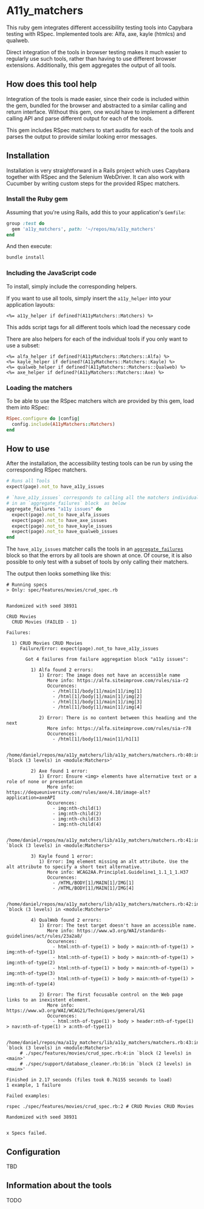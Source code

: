 # A11y_matchers

This ruby gem integrates different accessibility testing tools into Capybara testing with RSpec. 
Implemented tools are: Alfa, axe, kayle (htmlcs) and qualweb.

Direct integration of the tools in browser testing makes it much easier to regularly use such tools, rather than having to use different browser extensions. 
Additionally, this gem aggregates the output of all tools.

## How does this tool help
Integration of the tools is made easier, since their code is included within the gem, bundled for the browser and abstracted to a similar calling and return interface.
Without this gem, one would have to implement a different calling API and parse different output for each of the tools.

This gem includes RSpec matchers to start audits for each of the tools and parses the output to provide similar looking error messages.

## Installation
Installation is very straightforward in a Rails project which uses Capybara together with RSpec and the Selenium WebDriver.
It can also work with Cucumber by writing custom steps for the provided RSpec matchers.

### Install the Ruby gem
Assuming that you're using Rails, add this to your application's `Gemfile`:
```ruby
group :test do
  gem 'a11y_matchers', path: '~/repos/ma/a11y_matchers'
end
```
And then execute:
```bash
bundle install
```

### Including the JavaScript code
To install, simply include the corresponding helpers. 

If you want to use all tools, simply insert the `a11y_helper` into your application layouts:
```erb
<%= a11y_helper if defined?(A11yMatchers::Matchers) %>
```
This adds script tags for all different tools which load the necessary code

There are also helpers for each of the individual tools if you only want to use a subset:
```erb
<%= alfa_helper if defined?(A11yMatchers::Matchers::Alfa) %>
<%= kayle_helper if defined?(A11yMatchers::Matchers::Kayle) %>
<%= qualweb_helper if defined?(A11yMatchers::Matchers::Qualweb) %>
<%= axe_helper if defined?(A11yMatchers::Matchers::Axe) %>
```

### Loading the matchers
To be able to use the RSpec matchers witch are provided by this gem, load them  into RSpec:
```ruby
RSpec.configure do |config|
  config.include(A11yMatchers::Matchers)
end
```

## How to use
After the installation, the accessibility testing tools can be run by using the corresponding RSpec matchers.

```ruby
# Runs all Tools
expect(page).not_to have_a11y_issues

# `have_a11y_issues` corresponds to calling all the matchers individually 
# in an `aggregate_failures` block  as below
aggregate_failures "a11y issues" do
  expect(page).not_to have_alfa_issues
  expect(page).not_to have_axe_issues
  expect(page).not_to have_kayle_issues
  expect(page).not_to have_qualweb_issues
end
```
The `have_a11y_issues` matcher calls the tools in an [`aggregate_failures`](https://rspec.info/features/3-12/rspec-core/expectation-framework-integration/aggregating-failures/) block so that the errors by all tools are shown at once.
Of course, it is also possible to only test with a subset of tools by only calling their matchers.

The output then looks something like this:
```
# Running specs
> Only: spec/features/movies/crud_spec.rb


Randomized with seed 38931

CRUD Movies
  CRUD Movies (FAILED - 1)

Failures:

  1) CRUD Movies CRUD Movies
     Failure/Error: expect(page).not_to have_a11y_issues

       Got 4 failures from failure aggregation block "a11y issues":

         1) Alfa found 2 errors:
            1) Error: The image does not have an accessible name
               More info: https://alfa.siteimprove.com/rules/sia-r2
               Occurences:
                 - /html[1]/body[1]/main[1]/img[1]
                 - /html[1]/body[1]/main[1]/img[2]
                 - /html[1]/body[1]/main[1]/img[3]
                 - /html[1]/body[1]/main[1]/img[4]

            2) Error: There is no content between this heading and the next
               More info: https://alfa.siteimprove.com/rules/sia-r78
               Occurences:
                 - /html[1]/body[1]/main[1]/h1[1]

            /home/daniel/repos/ma/a11y_matchers/lib/a11y_matchers/matchers.rb:40:in `block (3 levels) in <module:Matchers>'

         2) Axe found 1 error:
            1) Error: Ensure <img> elements have alternative text or a role of none or presentation
               More info: https://dequeuniversity.com/rules/axe/4.10/image-alt?application=axeAPI
               Occurences:
                 - img:nth-child(1)
                 - img:nth-child(2)
                 - img:nth-child(3)
                 - img:nth-child(4)

            /home/daniel/repos/ma/a11y_matchers/lib/a11y_matchers/matchers.rb:41:in `block (3 levels) in <module:Matchers>'

         3) Kayle found 1 error:
            1) Error: Img element missing an alt attribute. Use the alt attribute to specify a short text alternative.
               More info: WCAG2AA.Principle1.Guideline1_1.1_1_1.H37
               Occurences:
                 - /HTML/BODY[1]/MAIN[1]/IMG[1]
                 - /HTML/BODY[1]/MAIN[1]/IMG[4]

            /home/daniel/repos/ma/a11y_matchers/lib/a11y_matchers/matchers.rb:42:in `block (3 levels) in <module:Matchers>'

         4) QualWeb found 2 errors:
            1) Error: The test target doesn't have an accessible name.
               More info: https://www.w3.org/WAI/standards-guidelines/act/rules/23a2a8/
               Occurences:
                 - html:nth-of-type(1) > body > main:nth-of-type(1) > img:nth-of-type(1)
                 - html:nth-of-type(1) > body > main:nth-of-type(1) > img:nth-of-type(2)
                 - html:nth-of-type(1) > body > main:nth-of-type(1) > img:nth-of-type(3)
                 - html:nth-of-type(1) > body > main:nth-of-type(1) > img:nth-of-type(4)

            2) Error: The first focusable control on the Web page links to an inexistent element.
               More info: https://www.w3.org/WAI/WCAG21/Techniques/general/G1
               Occurences:
                 - html:nth-of-type(1) > body > header:nth-of-type(1) > nav:nth-of-type(1) > a:nth-of-type(1)

            /home/daniel/repos/ma/a11y_matchers/lib/a11y_matchers/matchers.rb:43:in `block (3 levels) in <module:Matchers>'
     # ./spec/features/movies/crud_spec.rb:4:in `block (2 levels) in <main>'
     # ./spec/support/database_cleaner.rb:16:in `block (2 levels) in <main>'

Finished in 2.17 seconds (files took 0.76155 seconds to load)
1 example, 1 failure

Failed examples:

rspec ./spec/features/movies/crud_spec.rb:2 # CRUD Movies CRUD Movies

Randomized with seed 38931


x Specs failed.
```

## Configuration
TBD

## Information about the tools
TODO
